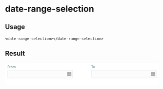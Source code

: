 # date-range-selection

## Usage

`<date-range-selection></date-range-selection>`

## Result

<img src="../images/date-range-selection.png"/>